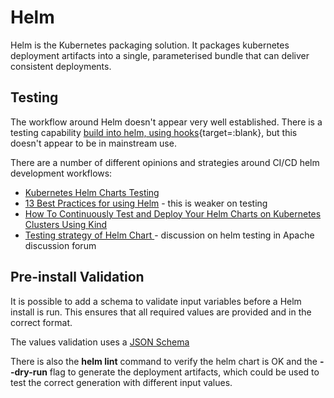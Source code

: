 # Helm

Helm is the Kubernetes packaging solution.  It packages kubernetes deployment artifacts into a single, parameterised bundle that can deliver consistent deployments.

## Testing

The workflow around Helm doesn't appear very well established.  There is a testing capability [build into helm, using hooks](https://helm.sh/docs/topics/chart_tests/){target=:blank}, but this doesn't appear to be in mainstream use.

There are a number of different opinions and strategies around CI/CD helm development workflows:

- [Kubernetes Helm Charts Testing](https://faun.pub/helm-charts-testing-2091a63a83af)
- [13 Best Practices for using Helm](https://codersociety.com/blog/articles/helm-best-practices#5-test-your-charts) - this is weaker on testing
- [How To Continuously Test and Deploy Your Helm Charts on Kubernetes Clusters Using Kind](https://betterprogramming.pub/how-to-continuously-test-and-deploy-your-helm-charts-on-kubernetes-clusters-using-kind-d71e3585d2dc)
- [Testing strategy of Helm Chart
](https://github.com/apache/superset/discussions/18551?sort=top) - discussion on helm testing in Apache discussion forum

## Pre-install Validation

It is possible to add a schema to validate input variables before a Helm install is run.  This ensures that all required values are provided and in the correct format.

The values validation uses a [JSON Schema](https://json-schema.org)

There is also the **helm lint** command to verify the helm chart is OK and the **--dry-run** flag to generate the deployment artifacts, which could be used to test the correct generation with different input values.
